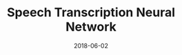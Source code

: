 ---
layout: post
size: 4
group: data
title:  Speech Transcription Neural Network
summary: Neural network for speech transcription to function as part of an end-to-end automatic speech recognition (ASR) pipeline
text: A deep neural netwrok for speech transcription to function as part of an end-to-end automatic speech recognition (ASR) pipeline. Developed for my final capstone project for the Artificial Intelligence Nanodegree, I analyzed and experimented with various models exploring different layers and configurations like RNNs (GRU, LSTM), Bidirectional RNNs, CNN + RNNs, RNN + Time Distributed Dense, Dropout, Batch Normalization, etc. 
role: Artificial Intelligence and Machine Learning
project-url: https://github.com/akshatamohanty/udacity-ai-nanodegree/blob/master/project-07-vui-capstone/vui_notebook.ipynb
date:   2018-06-02
categories: post
type: project
tags: 
- speech-recognition
- keras
---